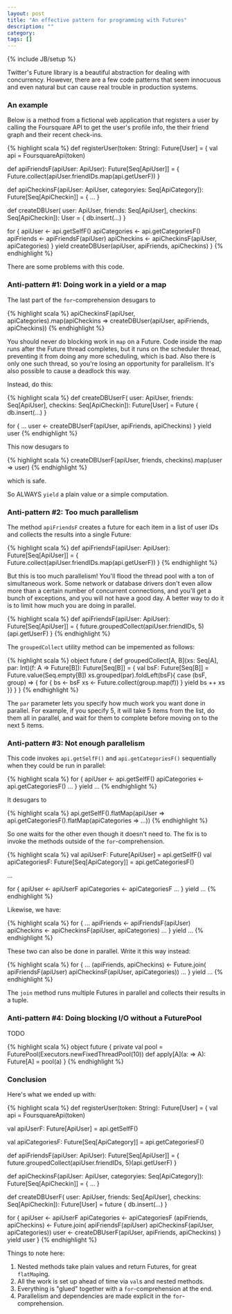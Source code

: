 ```yaml
---
layout: post
title: "An effective pattern for programming with Futures"
description: ""
category: 
tags: []
---
```

{% include JB/setup %}

Twitter's Future library is a beautiful abstraction for dealing with concurrency. However, there are a few
code patterns that seem innocuous and even natural but can cause real trouble in production systems.

### An example

Below is a method from a fictional web application that registers a user by calling the Foursquare API
to get the user's profile info, the their friend graph and their recent check-ins.

{% highlight scala %}
def registerUser(token: String): Future[User] = {
  val api = FoursquareApi(token)

  def apiFriendsF(apiUser: ApiUser): Future[Seq[ApiUser]] = {
    Future.collect(apiUser.friendIDs.map(api.getUserF))
  }

  def apiCheckinsF(apiUser: ApiUser, categoryies: Seq[ApiCategory]): Future[Seq[ApiCheckin]] = {
    ...
  }

  def createDBUser(
      user: ApiUser,
      friends: Seq[ApiUser],
      checkins: Seq[ApiCheckin]): User = {
    db.insert(...)
  }

  for {
    apiUser <- api.getSelfF()
    apiCategories <- api.getCategoriesF()
    apiFriends <- apiFriendsF(apiUser)
    apiCheckins <- apiCheckinsF(apiUser, apiCategories)
  } yield createDBUser(apiUser, apiFriends, apiCheckins)
}
{% endhighlight %}

There are some problems with this code.

### Anti-pattern #1: Doing work in a yield or a map

The last part of the ```for```-comprehension desugars to

{% highlight scala %}
apiCheckinsF(apiUser, apiCategories).map(apiCheckins => createDBUser(apiUser, apiFriends, apiCheckins))
{% endhighlight %}

You should never do blocking work in ```map``` on a Future. Code inside the map runs after the Future
thread completes, but it runs on the scheduler thread, preventing it from doing any more scheduling, which is bad.
Also there is only one such thread, so you're losing an opportunity for parallelism. It's also possible to
cause a deadlock this way.

Instead, do this:

{% highlight scala %}
def createDBUserF(
    user: ApiUser,
    friends: Seq[ApiUser],
    checkins: Seq[ApiCheckin]): Future[User] = Future {
  db.insert(...)
}

for {
  ...
  user <- createDBUserF(apiUser, apiFriends, apiCheckins)
} yield user
{% endhighlight %}

This now desugars to

{% highlight scala %}
createDBUserF(apiUser, friends, checkins).map(user => user)
{% endhighlight %}

which is safe.

So ALWAYS ```yield``` a plain value or a simple computation.

### Anti-pattern #2: Too much parallelism

The method ```apiFriendsF``` creates a future for each item in a list of user IDs and collects the results into a single 
Future:

{% highlight scala %}
def apiFriendsF(apiUser: ApiUser): Future[Seq[ApiUser]] = {
  Future.collect(apiUser.friendIDs.map(api.getUserF))
}
{% endhighlight %}

But this is too much parallelism! You'll flood the thread pool with a ton of simultaneous work. Some network or database
drivers don't even allow more than a certain number of concurrent connections, and you'll get a bunch of exceptions, and
you will not have a good day. A better way to do it is to limit how much you are doing in parallel.

{% highlight scala %}
def apiFriendsF(apiUser: ApiUser): Future[Seq[ApiUser]] = {
  future.groupedCollect(apiUser.friendIDs, 5)(api.getUserF)
}
{% endhighlight %}

The ```groupedCollect``` utility method can be impemented as follows:

{% highlight scala %}
object future {
  def groupedCollect[A, B](xs: Seq[A], par: Int)(f: A => Future[B]): Future[Seq[B]] = {
    val bsF: Future[Seq[B]] = Future.value(Seq.empty[B])
    xs.grouped(par).foldLeft(bsF){ case (bsF, group) => {
      for {
        bs <- bsF
        xs <- Future.collect(group.map(f))
      } yield bs ++ xs
    }}
  }
}
{% endhighlight %}

The ```par``` parameter lets you specify how much work you want done in parallel. For example, if you specify 5, it will
take 5 items from the list, do them all in parallel, and wait for them to complete before moving on to the next 5 items.

### Anti-pattern #3: Not enough parallelism

This code invokes ```api.getSelfF()``` and ```api.getCategoriesF()``` sequentially when they could be run in parallel:

{% highlight scala %}
for {
  apiUser <- api.getSelfF()
  apiCategories <- api.getCategoriesF()
  ...
} yield ...
{% endhighlight %}

It desugars to

{% highlight scala %}
api.getSelfF().flatMap(apiUser => api.getCategoriesF().flatMap(apiCategories => ...))
{% endhighlight %}

So one waits for the other even though it doesn't need to. The fix is to invoke the methods outside of the
```for```-comprehension.

{% highlight scala %}
val apiUserF: Future[ApiUser] = api.getSelfF()
val apiCategoriesF: Future[Seq[ApiCategory]] = api.getCategoriesF()

...

for {
  apiUser <- apiUserF
  apiCategories <- apiCategoriesF
  ...
} yield ...
{% endhighlight %}

Likewise, we have:

{% highlight scala %}
for {
  ...
  apiFriends <- apiFriendsF(apiUser)
  apiCheckins <- apiCheckinsF(apiUser, apiCategories)
  ...
} yield ...
{% endhighlight %}

These two can also be done in parallel. Write it this way instead:

{% highlight scala %}
for {
  ...
  (apiFriends, apiCheckins) <- Future.join(
    apiFriendsF(apiUser)
    apiCheckinsF(apiUser, apiCategories))
  ...
} yield ...
{% endhighlight %}

The ```join``` method runs multiple Futures in parallel and collects their results in a tuple.

### Anti-pattern #4: Doing blocking I/O without a FuturePool

TODO

{% highlight scala %}
object future {
  private val pool = FuturePool(Executors.newFixedThreadPool(10))
  def apply[A](a: => A): Future[A] = pool(a)
}
{% endhighlight %}

### Conclusion

Here's what we ended up with:

{% highlight scala %}
def registerUser(token: String): Future[User] = {
  val api = FoursquareApi(token)

  val apiUserF: Future[ApiUser] = api.getSelfF()

  val apiCategoriesF: Future[Seq[ApiCategory]] = api.getCategoriesF()

  def apiFriendsF(apiUser: ApiUser): Future[Seq[ApiUser]] = {
    future.groupedCollect(apiUser.friendIDs, 5)(api.getUserF)
  }

  def apiCheckinsF(apiUser: ApiUser, categoryies: Seq[ApiCategory]): Future[Seq[ApiCheckin]] = {
    ...
  }

  def createDBUserF(
      user: ApiUser,
      friends: Seq[ApiUser],
      checkins: Seq[ApiCheckin]): Future[User] = future {
    db.insert(...)
  }

  for {
    apiUser <- apiUserF
    apiCategories <- apiCategoriesF
    (apiFriends, apiCheckins) <- Future.join(
      apiFriendsF(apiUser)
      apiCheckinsF(apiUser, apiCategories))
    user <- createDBUserF(apiUser, apiFriends, apiCheckins)
  } yield user
}
{% endhighlight %}

Things to note here:

1. Nested methods take plain values and return Futures, for great ```flatMap```ing.
2. All the work is set up ahead of time via ```val```s and nested methods.
3. Everything is "glued" together with a ```for```-comprehension at the end.
4. Parallelism and dependencies are made explicit in the ```for```-comprehension.


